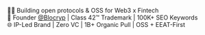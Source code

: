 👨‍💻 Building open protocols & OSS for Web3 x Fintech  
🚀 Founder [@Blocryp](https://blocryp.com) | Class 42™ Trademark | 100K+ SEO Keywords  
🌐 IP-Led Brand | Zero VC | 1B+ Organic Pull | OSS + EEAT-First
